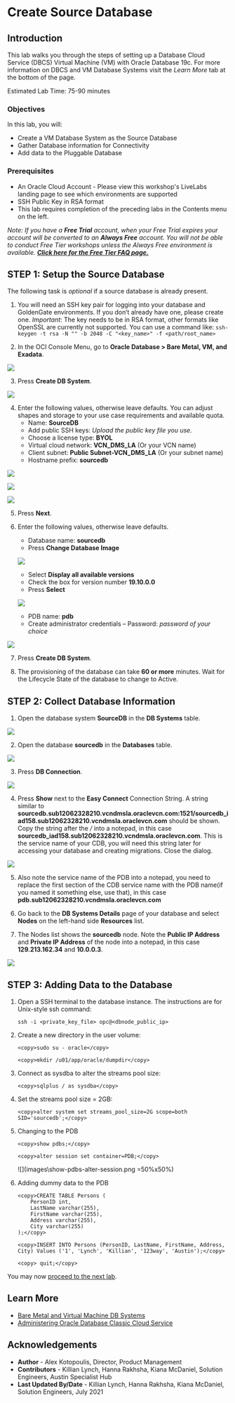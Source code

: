 # Create Source Database

## Introduction

This lab walks you through the steps of setting up a Database Cloud Service (DBCS) Virtual Machine (VM) with Oracle Database 19c. For more information on DBCS and VM Database Systems visit the *Learn More* tab at the bottom of the page.

Estimated Lab Time: 75-90 minutes

### Objectives

In this lab, you will:
* Create a VM Database System as the Source Database
* Gather Database information for Connectivity
* Add data to the Pluggable Database

### Prerequisites

* An Oracle Cloud Account - Please view this workshop's LiveLabs landing page to see which environments are supported
* SSH Public Key in RSA format
* This lab requires completion of the preceding labs in the Contents menu on the left.

*Note: If you have a **Free Trial** account, when your Free Trial expires your account will be converted to an **Always Free** account. You will not be able to conduct Free Tier workshops unless the Always Free environment is available. **[Click here for the Free Tier FAQ page.](https://www.oracle.com/cloud/free/faq.html)***

## **STEP 1**: Setup the Source Database

The following task is *optional* if a source database is already present.

1. You will need an SSH key pair for logging into your database and GoldenGate environments. If you don’t already have one, please create one.
*Important*: The key needs to be in RSA format, other formats like OpenSSL are currently not supported. You can use a command like: `ssh-keygen -t rsa -N "" -b 2048 -C "<key_name>" -f <path/root_name>`

2. In the OCI Console Menu, go to **Oracle Database > Bare Metal, VM, and Exadata**.

  ![](images/bare-metal-vm-exadata.png)

3. Press **Create DB System**.

  ![](images/create-db-system.png)

4. Enter the following values, otherwise leave defaults. You can adjust shapes and storage to your use case requirements and available quota.
    - Name: **SourceDB**
    - Add public SSH keys: *Upload the public key file you use.*
    - Choose a license type: **BYOL**
    - Virtual cloud network: **VCN\_DMS\_LA** (Or your VCN name)
    - Client subnet: **Public Subnet-VCN\_DMS\_LA** (Or your subnet name)
    - Hostname prefix: **sourcedb**

  ![](images/name-your-source.png)

  ![](images/add-ssh-byol.png)

  ![](images/specify-network-info.png)

5. Press **Next**.

6. Enter the following values, otherwise leave defaults.
    - Database name: **sourcedb**
    - Press **Change Database Image**

    ![](images/change-db.png)

    - Select **Display all available versions**
    - Check the box for version number **19.10.0.0**
    - Press **Select**

    ![](images/1910db.png)

    - PDB name: **pdb**
    - Create administrator credentials – Password: *password of your choice*

  ![](images/pdb-name-and-sys-password.png)

7. Press **Create DB System**.

8. The provisioning of the database can take **60 or more** minutes. Wait for the Lifecycle State of the database to change to Active.


## **STEP 2:** Collect Database Information

1. Open the database system **SourceDB** in the **DB Systems** table.

  ![](images/open-sourcedb.png)

2. Open the database **sourcedb** in the **Databases** table.

  ![](images/databases-sourcedb.png)

3. Press **DB Connection**.

  ![](images/db-connect.png)

4. Press **Show** next to the **Easy Connect** Connection String. A string similar to **sourcedb.sub12062328210.vcndmsla.oraclevcn.com:1521/sourcedb\_iad158.sub12062328210.vcndmsla.oraclevcn.com** should be shown. Copy the string after the */* into a notepad, in this case **sourcedb\_iad158.sub12062328210.vcndmsla.oraclevcn.com**. This is the service name of your CDB, you will need this string later for accessing your database and creating migrations. Close the dialog.

  ![](images/easy-connect-string.png)

5. Also note the service name of the PDB into a notepad, you need to replace the first section of the CDB service name with the PDB name(if you named it something else, use that), in this case **pdb.sub12062328210.vcndmsla.oraclevcn.com**

6. Go back to the **DB Systems Details** page of your database and select **Nodes** on the left-hand side **Resources** list.

7. The Nodes list shows the **sourcedb** node. Note the **Public IP Address** and **Private IP Address** of the node into a notepad, in this case **129.213.162.34** and **10.0.0.3**.

  ![](images/source-db-ip-addresses.png)

## **STEP 3:** Adding Data to the Database

1. Open a SSH terminal to the database instance. The instructions are for Unix-style ssh command:

    ```
    ssh -i <private_key_file> opc@<dbnode_public_ip>
    ```

2. Create a new directory in the user volume:

    ```
    <copy>sudo su - oracle</copy>
    ```
    ```
    <copy>mkdir /u01/app/oracle/dumpdir</copy>
    ```
3. Connect as sysdba to alter the streams pool size:

    ```
    <copy>sqlplus / as sysdba</copy>
    ```

3. Set the streams pool size = 2GB:

    ```
    <copy>alter system set streams_pool_size=2G scope=both SID='sourcedb';</copy>
    ```
4. Changing to the PDB

    ```
    <copy>show pdbs;</copy>
    ```

    ```
    <copy>alter session set container=PDB;</copy>
    ```

    ![](images\show-pdbs-alter-session.png =50%x50%)

5. Adding dummy data to the PDB

    ```
    <copy>CREATE TABLE Persons (
        PersonID int,
        LastName varchar(255),
        FirstName varchar(255),
        Address varchar(255),
        City varchar(255)
    );</copy>
    ```
    ```
    <copy>INSERT INTO Persons (PersonID, LastName, FirstName, Address, City) Values ('1', 'Lynch', 'Killian', '123way', 'Austin');</copy>
    ```  
    ```
    <copy> quit;</copy>
    ```
You may now [proceed to the next lab](#next).

## Learn More

* [Bare Metal and Virtual Machine DB Systems](https://docs.oracle.com/en-us/iaas/Content/Database/Concepts/overview.htm)
* [Administering Oracle Database Classic Cloud Service](https://docs.oracle.com/en/cloud/paas/database-dbaas-cloud/csdbi/this-service.html)

## Acknowledgements
* **Author** - Alex Kotopoulis, Director, Product Management
* **Contributors** -  Killian Lynch, Hanna Rakhsha, Kiana McDaniel, Solution Engineers, Austin Specialist Hub
* **Last Updated By/Date** - Killian Lynch, Hanna Rakhsha, Kiana McDaniel, Solution Engineers, July 2021
